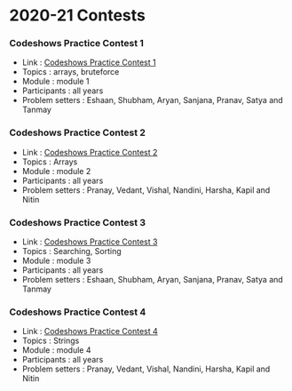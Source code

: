 # 2020-21 Contests

### Codeshows Practice Contest 1 
* Link : [Codeshows Practice Contest 1](https://www.hackerearth.com/challenges/college/practiceTest-1/) 
* Topics : arrays, bruteforce
* Module : module 1
* Participants : all years
* Problem setters : Eshaan, Shubham, Aryan, Sanjana, Pranav, Satya and Tanmay

### Codeshows Practice Contest 2
* Link : [Codeshows Practice Contest 2](https://www.hackerearth.com/challenges/college/codeshows_round_2/) 
* Topics : Arrays
* Module : module 2
* Participants : all years
* Problem setters : Pranay, Vedant, Vishal, Nandini, Harsha, Kapil and Nitin

### Codeshows Practice Contest 3
* Link : [Codeshows Practice Contest 3](https://www.hackerearth.com/challenges/college/malaviya-national-institute-of-technology-test-draft-1-8/) 
* Topics : Searching, Sorting
* Module : module 3
* Participants : all years
* Problem setters : Eshaan, Shubham, Aryan, Sanjana, Pranav, Satya and Tanmay

### Codeshows Practice Contest 4
* Link : [Codeshows Practice Contest 4](https://www.hackerearth.com/challenges/college/codeshows_practice_4/) 
* Topics : Strings
* Module : module 4
* Participants : all years
* Problem setters : Pranay, Vedant, Vishal, Nandini, Harsha, Kapil and Nitin

